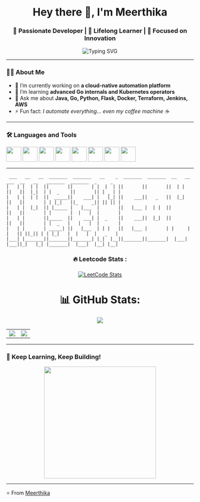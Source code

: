 <h1 align="center">Hey there 👋, I'm Meerthika</h1>
<h3 align="center">🚀 Passionate Developer | 🌱 Lifelong Learner | 🎯 Focused on Innovation</h3>

<p align="center">
 <img src="https://readme-typing-svg.herokuapp.com?font=Fira+Code&duration=3000&pause=1000&color=00F700&center=true&vCenter=true&width=435&lines=Welcome+to+my+GitHub!;I+%F0%9F%94%A5+build+real-world+solutions;Cloud+Infra%2C+AI%2C+Automation+✨;Lover+of+open+source+%E2%9D%A4%EF%B8%8F;Always+learning+something+new+%F0%9F%93%9A;Turning+ideas+into+impact+%F0%9F%A4%AA" alt="Typing SVG" />

</p>

---

### 🙋‍♂️ About Me

- 🔭 I’m currently working on **a cloud-native automation platform**
- 🌱 I’m learning **advanced Go internals and Kubernetes operators**
- 💬 Ask me about **Java, Go, Python, Flask, Docker, Terraform, Jenkins, AWS**
- ⚡ Fun fact: *I automate everything... even my coffee machine ☕*


---

### 🛠️ Languages and Tools

<p align="left">
  <img src="https://cdn.jsdelivr.net/gh/devicons/devicon/icons/java/java-original.svg" width="40" height="40"/>
  <img src="https://cdn.jsdelivr.net/gh/devicons/devicon/icons/go/go-original.svg" width="40" height="40"/>
  <img src="https://cdn.jsdelivr.net/gh/devicons/devicon/icons/docker/docker-original.svg" width="40" height="40"/>
  <img src="https://cdn.jsdelivr.net/gh/devicons/devicon/icons/terraform/terraform-original.svg" width="40" height="40"/>
  <img src="https://cdn.jsdelivr.net/gh/devicons/devicon/icons/python/python-original.svg" width="40" height="40"/>
  <img src="https://cdn.jsdelivr.net/gh/devicons/devicon/icons/flask/flask-original.svg" width="40" height="40"/>
  <img src="https://cdn.jsdelivr.net/gh/devicons/devicon/icons/jenkins/jenkins-original.svg" width="40" height="40"/>
 <img src="https://cdn.jsdelivr.net/gh/devicons/devicon/icons/redis/redis-original.svg" width="40" height="40"/>

</p>

---


```
 ___   __   __  _______  _______   __    _  _______  _______  __   __  ___  __   __   _______  _______  _     _ 
|   | |  | |  ||       ||       | |  |  | ||       ||       ||  | |  ||   ||  |_|  | |  _    ||       || | _ | |
|   | |  | |  ||  _____||    ___| |   |_| ||    ___||   _   ||  |_|  ||   ||       | | |_|   ||_     _|| || || |
|   | |  |_|  || |_____ |   |___  |       ||   |___ |  | |  ||       ||   ||       | |       |  |   |  |       |
|   | |       ||_____  ||    ___| |  _    ||    ___||  |_|  ||       ||   ||       | |  _   |   |   |  |       |
|   | |       | _____| ||   |___  | | |   ||   |___ |       | |     | |   || ||_|| | | |_|   |  |   |  |   _   |
|___| |_______||_______||_______| |_|  |__||_______||_______|  |___|  |___||_|   |_| |_______|  |___|  |__| |__|

```                                                                          

###

<h3 align="center">🔥   Leetcode Stats :</h3>

###
<div align="center" style="display: flex; justify-content: center; align-items: center; gap: 20px;">
  <a href="https://leetcode.com/mery_top">
    <img src="https://leetcard.jacoblin.cool/mery_top?ext=contest&theme=dark&font=Abel" alt="LeetCode Stats" />
  </a>
<!--   <div style="display: flex; align-items: center;">
    <img src="https://leetcode-badge-showcase.vercel.app/api?username=mery_top&theme=dark&border=border&animated=false" alt="Leetcode Badge" />
  </div> -->
</div>


###

<div align="center">

# 📊 GitHub Stats:

<table>
  
<img src="https://github-readme-streak-stats.herokuapp.com/?user=mery-top&theme=github_dark&hide_border=true" />
<br/>
  <tr>
    <td>
      <img src="https://github-readme-stats.vercel.app/api?username=mery-top&theme=github_dark&hide_border=true&include_all_commits=false&count_private=false" />
    </td>
    <td>
      <img src="https://github-readme-stats.vercel.app/api/top-langs/?username=mery-top&theme=github_dark&hide_border=true&include_all_commits=false&count_private=false&layout=compact" />
    </td>
  </tr>
</table>



<!-- Proudly created with GPRM ( https://gprm.itsvg.in ) -->

</div>




---



<div align="center">
  
</div>

###

### 🧠 Keep Learning, Keep Building!

<p align="center">
  <img src="https://media.giphy.com/media/26ufdipQqU2lhNA4g/giphy.gif" width="300" />
</p>

---

⭐️ From [Meerthika](https://github.com/mery-top)

###



